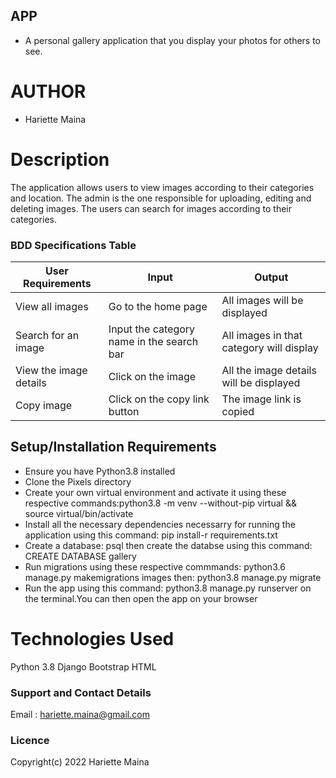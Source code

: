 ## APP
- A personal gallery application that you display your photos for others to see.
# AUTHOR
- Hariette Maina

# Description
The application allows users to view images according to their categories and location. The admin is the one responsible for uploading, editing and deleting images. The users can search for images according to their categories.



### BDD Specifications Table
|        User Requirements                 |           Input                           |           Output                         |
|------------------------------------------|-------------------------------------------|------------------------------------------|
| View all images                          |  Go to the home page                      |    All images will be displayed          |
| Search for an image                      | Input the category name in the search bar | All images in that category will display |
| View the image details                   | Click on the image                        | All the image details will be displayed  |
| Copy image                               | Click on the copy link button             | The image link is copied                 | 

## Setup/Installation Requirements
- Ensure you have Python3.8 installed
- Clone the Pixels directory
- Create your own virtual environment and activate it using these respective commands:python3.8 -m venv --without-pip virtual && source virtual/bin/activate
- Install all the necessary dependencies necessarry for running the application using this command: pip install-r requirements.txt
- Create a database: psql then create the databse using this command: CREATE DATABASE gallery
- Run migrations using these respective commmands: python3.6 manage.py makemigrations images then: python3.8 manage.py migrate
- Run the app using this command: python3.8 manage.py runserver on the terminal.You can then open the app on your browser
# Technologies Used
Python 3.8
Django
Bootstrap
HTML
### Support and Contact Details
Email : hariette.maina@gmail.com

### Licence
Copyright(c) 2022 Hariette Maina